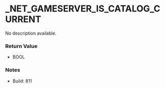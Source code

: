 # _NET_GAMESERVER_IS_CATALOG_CURRENT

No description available.

### Return Value
* BOOL

### Notes
* Build: 811

